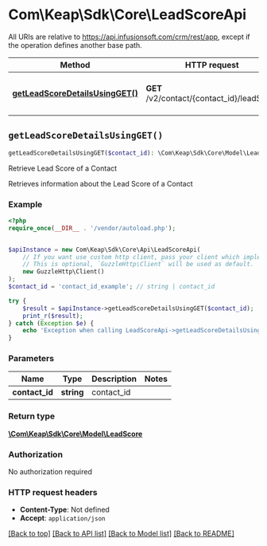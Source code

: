 # Com\Keap\Sdk\Core\LeadScoreApi

All URIs are relative to https://api.infusionsoft.com/crm/rest/app, except if the operation defines another base path.

| Method | HTTP request | Description |
| ------------- | ------------- | ------------- |
| [**getLeadScoreDetailsUsingGET()**](LeadScoreApi.md#getLeadScoreDetailsUsingGET) | **GET** /v2/contact/{contact_id}/leadScore | Retrieve Lead Score of a Contact |


## `getLeadScoreDetailsUsingGET()`

```php
getLeadScoreDetailsUsingGET($contact_id): \Com\Keap\Sdk\Core\Model\LeadScore
```

Retrieve Lead Score of a Contact

Retrieves information about the Lead Score of a Contact

### Example

```php
<?php
require_once(__DIR__ . '/vendor/autoload.php');


$apiInstance = new Com\Keap\Sdk\Core\Api\LeadScoreApi(
    // If you want use custom http client, pass your client which implements `GuzzleHttp\ClientInterface`.
    // This is optional, `GuzzleHttp\Client` will be used as default.
    new GuzzleHttp\Client()
);
$contact_id = 'contact_id_example'; // string | contact_id

try {
    $result = $apiInstance->getLeadScoreDetailsUsingGET($contact_id);
    print_r($result);
} catch (Exception $e) {
    echo 'Exception when calling LeadScoreApi->getLeadScoreDetailsUsingGET: ', $e->getMessage(), PHP_EOL;
}
```

### Parameters

| Name | Type | Description  | Notes |
| ------------- | ------------- | ------------- | ------------- |
| **contact_id** | **string**| contact_id | |

### Return type

[**\Com\Keap\Sdk\Core\Model\LeadScore**](../Model/LeadScore.md)

### Authorization

No authorization required

### HTTP request headers

- **Content-Type**: Not defined
- **Accept**: `application/json`

[[Back to top]](#) [[Back to API list]](../../README.md#endpoints)
[[Back to Model list]](../../README.md#models)
[[Back to README]](../../README.md)
